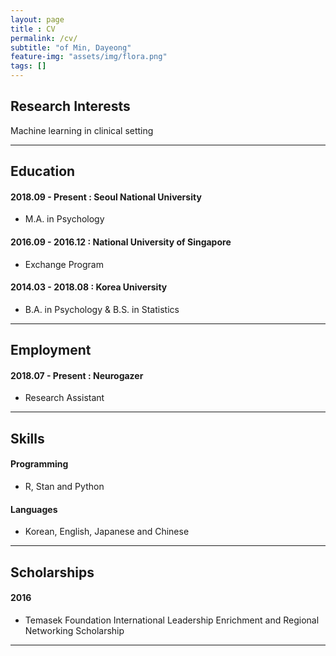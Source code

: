 ```yaml
--- 
layout: page
title : CV
permalink: /cv/
subtitle: "of Min, Dayeong" 
feature-img: "assets/img/flora.png"
tags: []
---
```

## Research Interests
Machine learning in clinical setting

***

## Education
#### 2018.09 - Present :  Seoul National University
* M.A. in Psychology

#### 2016.09 - 2016.12 : National University of Singapore
* Exchange Program

#### 2014.03 - 2018.08 :  Korea University
* B.A. in Psychology & B.S. in Statistics

***



## Employment
#### 2018.07 - Present : Neurogazer
* Research Assistant

***


## Skills
#### Programming
* R, Stan and Python

#### Languages
* Korean, English, Japanese and Chinese

***


## Scholarships
#### 2016
* Temasek Foundation International  Leadership Enrichment and Regional Networking Scholarship

***

